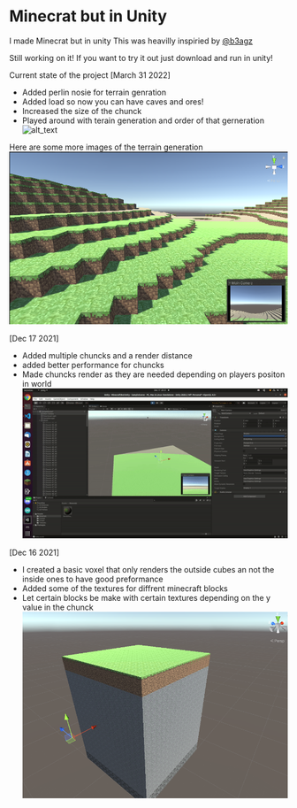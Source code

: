 # Minecrat but in Unity
I made Minecrat but in unity 
This was heavilly inspiried by [@b3agz](https://github.com/b3agz)

Still working on it! If you want to try it out just download and run in unity!

Current state of the project
[March 31 2022]

- Added perlin nosie for terrain genration
- Added load so now you can have caves and ores!
- Increased the size of the chunck
- Played around with terain generation and order of that gerneration
![alt_text](https://github.com/mikeest1972/minecraft-in-unity/blob/main/perlinNoise.gif?raw=true)

Here are some more images of the terrain generation
![alt_text](https://github.com/mikeest1972/minecraft-in-unity/blob/main/perlinnoise_V1.png?raw=true)


[Dec 17 2021]

- Added multiple chuncks and a render distance
- added better performance for chuncks
- Made chuncks render as they are needed depending on players positon in world
![alt text](https://raw.githubusercontent.com/mikeest1972/minecraft-in-unity/main/min_unity_v1.gif)

[Dec 16 2021]
- I created a basic voxel that only renders the outside cubes an not the inside ones to have good preformance
- Added some of the textures for diffrent minecraft blocks
- Let certain blocks be make with certain textures depending on the y value in the chunck
![alt text](https://raw.githubusercontent.com/mikeest1972/minecraft-in-unity/main/minecraftInUnity.png)
